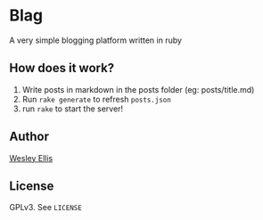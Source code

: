 # Blag

A very simple blogging platform written in ruby

## How does it work?

 1. Write posts in markdown in the posts folder (eg: posts/title.md)
 1. Run `rake generate` to refresh `posts.json`
 1. run `rake` to start the server!

## Author

[Wesley Ellis](http://about.tahnok.me)

## License

 GPLv3. See `LICENSE`
